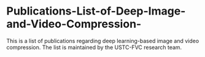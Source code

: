 # Publications-List-of-Deep-Image-and-Video-Compression-
This is a list of publications regarding deep learning-based image and video compression. The list is maintained by the USTC-FVC research team.
